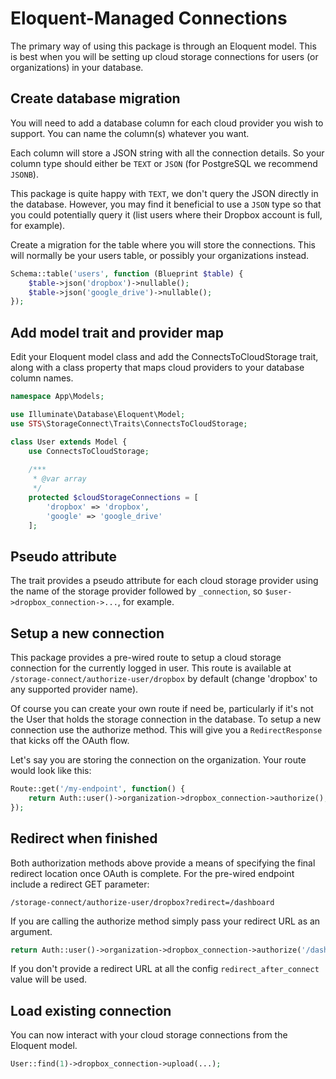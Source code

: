 # Eloquent-Managed Connections

The primary way of using this package is through an Eloquent model. This is best when you will be setting up cloud storage connections for users (or organizations) in your database.

## Create database migration

You will need to add a database column for each cloud provider you wish to support. You can name the column(s) whatever you want.

Each column will store a JSON string with all the connection details. So your column type should either be `TEXT` or `JSON` (for PostgreSQL we recommend `JSONB`).

This package is quite happy with `TEXT`, we don't query the JSON directly in the database. However, you may find it beneficial to use a `JSON` type so that you could potentially query it (list users where their Dropbox account is full, for example).

Create a migration for the table where you will store the connections. This will normally be your users table, or possibly your organizations instead.

```php
Schema::table('users', function (Blueprint $table) {
    $table->json('dropbox')->nullable();
    $table->json('google_drive')->nullable();
});
```

## Add model trait and provider map

Edit your Eloquent model class and add the ConnectsToCloudStorage trait, along with a class property that maps cloud providers to your database column names.

```php
namespace App\Models;

use Illuminate\Database\Eloquent\Model;
use STS\StorageConnect\Traits\ConnectsToCloudStorage;

class User extends Model {
    use ConnectsToCloudStorage;
    
    /***
     * @var array 
     */
    protected $cloudStorageConnections = [
        'dropbox' => 'dropbox',
        'google' => 'google_drive'
    ];
```

## Pseudo attribute

The trait provides a pseudo attribute for each cloud storage provider using the name of the storage provider followed by `_connection`, so `$user->dropbox_connection->...`, for example.

## Setup a new connection

This package provides a pre-wired route to setup a cloud storage connection for the currently logged in user. This route is available at `/storage-connect/authorize-user/dropbox` by default (change 'dropbox' to any supported provider name).

Of course you can create your own route if need be, particularly if it's not the User that holds the storage connection in the database. To setup a new connection use the authorize method. This will give you a `RedirectResponse` that kicks off the OAuth flow.

Let's say you are storing the connection on the organization. Your route would look like this:

```php
Route::get('/my-endpoint', function() {
    return Auth::user()->organization->dropbox_connection->authorize();
});
```

## Redirect when finished

Both authorization methods above provide a means of specifying the final redirect location once OAuth is complete. For the pre-wired endpoint include a redirect GET parameter:

```
/storage-connect/authorize-user/dropbox?redirect=/dashboard
```

If you are calling the authorize method simply pass your redirect URL as an argument.

```php
return Auth::user()->organization->dropbox_connection->authorize('/dashboard');
```

If you don't provide a redirect URL at all the config `redirect_after_connect` value will be used.

## Load existing connection

You can now interact with your cloud storage connections from the Eloquent model.

```php
User::find(1)->dropbox_connection->upload(...);
```
